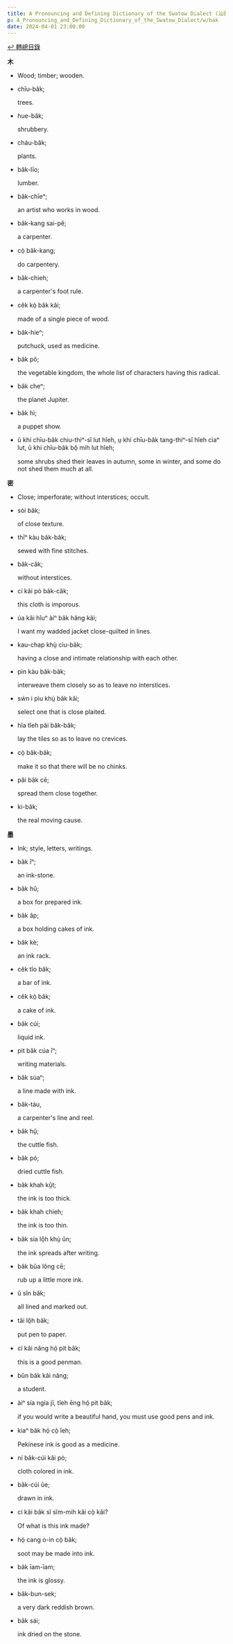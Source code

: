 ```yaml
---
title: A Pronouncing and Defining Dictionary of the Swatow Dialect (汕頭方言音義字典) / bak
p: A_Pronouncing_and_Defining_Dictionary_of_the_Swatow_Dialect/w/bak
date: 2024-04-01 23:00:00
---
```


[↩️ 轉總目錄](/A_Pronouncing_and_Defining_Dictionary_of_the_Swatow_Dialect)


**木**
- Wood; timber; wooden.

- chīu-bâk;

  trees.

- hue-bâk;

  shrubbery.

- cháu-bâk;

  plants.

- bâk-līo;

  lumber.

- bâk-chīeⁿ;

  an artist who works in wood.

- bâk-kang sai-pĕ;

  a carpenter.

- cò̤ bâk-kang;

  do carpentery.

- bâk-chieh;

  a carpenter's foot rule.

- cêk kò̤ bâk kâi;

  made of a single piece of wood.

- bâk-hieⁿ;

  putchuck, used as medicine.

- bâk pŏ;

  the vegetable kingdom, the whole list of characters having this radical.

- bâk cheⁿ;

  the planet Jupiter.

- bâk hì;

  a puppet show.

- ŭ khí chīu-bâk chiu-thiⁿ-sî lut hîeh, ṳ khí chīu-bâk tang-thiⁿ-sî hîeh cìaⁿ lut, ŭ khí chīu-bâk bô̤ mih lut hîeh;

  some shrubs shed their leaves in autumn, some in winter, and some do not shed them much at all.

**密**
- Close; imperforate; without interstices; occult.

- sòi bâk;

  of close texture.

- thīⁿ kàu bâk-bâk;

  sewed with fine stitches.

- bâk-câk;

  without interstices.

- cí kâi pò bâk-câk;

  this cloth is imporous.

- úa kâi hîuⁿ àiⁿ bâk hâng kâi;

  I want my wadded jacket close-quilted in lines.

- kau-chap khṳ̀ ciu-bâk;

  having a close and intimate relationship with each other.

- pìn kàu bâk-bâk;

  interweave them closely so as to leave no interstices.

- sẃn i pìu khṳ̀ bâk kâi;

  select one that is close plaited.

- hĭa tĭeh pâi bâk-bâk;

  lay the tiles so as to leave no crevices.

- cò̤ bâk-bâk;

  make it so that there will be no chinks.

- pâi bâk cē;

  spread them close together.

- ki-bâk;

  the real moving cause.

**墨**
- Ink; style, letters, writings.

- bâk īⁿ;

  an ink-stone.

- bâk hû;

  a box for prepared ink.

- bâk âp;

  a box holding cakes of ink.

- bâk kè;

  an ink rack.

- cêk tîo bâk;

  a bar of ink.

- cêk kò̤ bâk;

  a cake of ink.

- bâk cúi;

  liquid ink.

- pit bâk cúa īⁿ;

  writing materials.

- bâk sùaⁿ;

  a line made with ink.

- bâk-táu,

  a carpenter's line and reel.

- bâk hṳ̂;

  the cuttle fish.

- bâk pó;

  dried cuttle fish.

- bâk khah kṳ̂t;

  the ink is too thick.

- bâk khah chieh;

  the ink is too thin.

- bâk sía lô̤h khṳ̀ ŭn;

  the ink spreads after writing.

- bâk bûa lông cē;

  rub up a little more ink.

- ŭ sîn bâk;

  all lined and marked out.

- tăi lô̤h bâk;

  put pen to paper.

- cí kâi nâng hó̤ pit bâk;

  this is a good penman.

- bûn bâk kâi nâng;

  a student.

- àiⁿ sía ngía jī, tîeh ēng hó̤ pit bâk;

  if you would write a beautiful hand, you must use good pens and ink.

- kiaⁿ bâk hó̤ cò̤ îeh;

  Pekinese ink is good as a medicine.

- ní bâk-cúi kâi pò;

  cloth colored in ink.

- bâk-cúi ūe;

  drawn in ink.

- cí kâi bâk sĭ sĭm-mih kâi cò̤ kâi?

  Of what is this ink made?

- hó̤ cang o-in cò̤ bâk;

  soot may be made into ink.

- bâk īam-īam;

  the ink is glossy.

- bâk-bun-sek;

  a very dark reddish brown.

- bâk sái;

  ink dried on the stone.